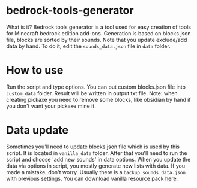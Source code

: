 # bedrock-tools-generator

What is it? Bedrock tools generator is a tool used for easy creation of tools for Minecraft bedrock edition add-ons.
Generation is based on blocks.json file, blocks are sorted by their sounds. Note that you update exclude/add data by hand. To do it, edit the `sounds_data.json` file in `data` folder.

# How to use

Run the script and type options. You can put custom blocks.json file into `custom_data` folder. Result will be written in output.txt file.
Note: when creating pickaxe you need to remove some blocks, like obsidian by hand if you don't want your pickaxe mine it.

# Data update

Sometimes you'll need to update blocks.json file which is used by this script. It is located in `vanilla_data` folder. After that you'll need to run the script and choose 'add new sounds' in data options. When you update the data via options in script, you mostly generate new lists with data. If you made a mistake, don't worry. Usually there is a `backup_sounds_data.json` with previous settings. You can download vanilla resource pack [here](https://aka.ms/resourcepacktemplate).
